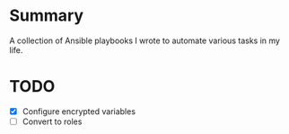 # Summary
A collection of Ansible playbooks I wrote to automate various tasks in my life.

# TODO
- [x] Configure encrypted variables
- [ ] Convert to roles
